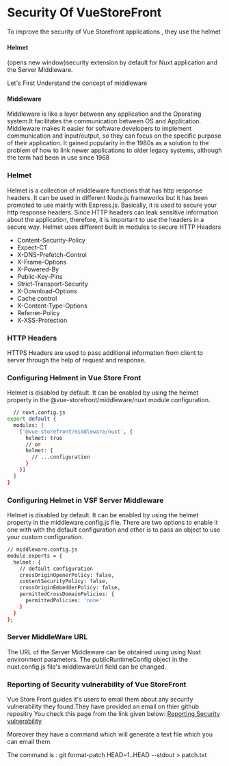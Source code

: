 # Security Of VueStoreFront
To improve the security of Vue Storefront applications , they use the helmet 
#### Helmet 
(opens new window)security extension by default for Nuxt application and the Server Middleware.

Let's First Understand the concept of middleware
#### Middleware
Middleware is like a layer between any application and the Operating system.It facilitates the communication between OS and Application.
Middleware makes it easier for software developers to implement communication and input/output, so they can focus on the specific purpose of their application. It gained popularity in the 1980s as a solution to the problem of how to link newer applications to older legacy systems, although the term had been in use since 1968

### Helmet
Helmet is a collection of middleware functions that has http response headers. It can be used in different Node.js frameworks but it has been promoted to use mainly with Express.js. Basically, it is used to secure your http response headers. Since HTTP headers can leak sensitive information about the application, therefore, it is important to use the headers in a secure way.
Helmet uses different built in modules to secure HTTP Headers

- Content-Security-Policy
- Expect-CT
- X-DNS-Prefetch-Control
- X-Frame-Options
- X-Powered-By
- Public-Key-Pins
- Strict-Transport-Security
- X-Download-Options
- Cache control
- X-Content-Type-Options
- Referrer-Policy
- X-XSS-Protection

### HTTP Headers
HTTPS Headers are used to pass additional information from client to server through the help of request and response.

### Configuring Helment in Vue Store Front
Helmet is disabled by default. It can be enabled by using the helmet property in the @vue-storefront/middleware/nuxt module configuration. 

```bash
  // nuxt.config.js
export default {
  modules: [
    ['@vue-storefront/middleware/nuxt', {
      helmet: true
      // or
      helmet: {
        // ...configuration
      }
    }]
  ]
}
```

### Configuring Helmet in VSF Server Middleware 
Helmet is disabled by default. It can be enabled by using the helmet property in the middleware.config.js file. There are two options to enable it  one with with the default configuration and other is to pass an object to use your custom configuration.

```bash
// middleware.config.js
module.exports = {
  helmet: {
    // default configuration
    crossOriginOpenerPolicy: false,
    contentSecurityPolicy: false,
    crossOriginEmbedderPolicy: false,
    permittedCrossDomainPolicies: {
      permittedPolicies: 'none'
    }
  }
};
```

### Server MiddleWare URL
The URL of the Server Middleware can be obtained using using Nuxt environment parameters. The publicRuntimeConfig object in the nuxt.config.js file's middlewareUrl field can be changed.

### Reporting of Security vulnerability  of Vue StoreFront
Vue Store Front guides it's users to email them about any security vulnerability they found.They have provided an email on thier github repositry
You check this page from the link given below:
[Reporting Security vulnerability](https://github.com/vuestorefront/vue-storefront/security/policy)

Moreover they have a command which will generate a text file which you can email them

The command is :
git format-patch HEAD~1..HEAD --stdout > patch.txt
